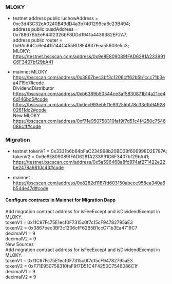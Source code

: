 ### MLOKY
- testnet
    address public luchowAddress = 0xc3d43C32eA0240B49dD4a3b7401299ca6c23B494;  
    address public busdAddress = 0x78867BbEeF44f2326bF8DDd1941a4439382EF2A7;  
    address public router = 0x9Ac64Cc6e4415144C455BD8E4837Fea55603e5c3;  
    MLOKY: https://testnet.bscscan.com/address/0x9e8E809089fFAD6281A233991C6F3407bf29bA41  
    

- mainnet
    MLOKY  
    https://bscscan.com/address/0x3867bec3bf3c1206cff62b5b1ccc71b3ea4719c7#code  
    DividendDistributor  
    https://bscscan.com/address/0xb6389b50544ce3af5830871b14a21ce46d146bd5#code  
    https://bscscan.com/address/0x0ec993eb5f1e93255bf78c33e1b9492802611dc2#code  
    New MLOKY  
    https://bscscan.com/address/0xf71e950758310faf9f7d51c4f4250c7546086c1f#code  

### Migration
- testnet
    tokenV1 = 0x3331b6b64bFaC234998b20BD38f606998D2E787A;  
    tokenV2 = 0x9e8E809089fFAD6281A233991C6F3407bf29bA41;  
    https://testnet.bscscan.com/address/0x5a596468a8fd974af271422e22be2478a9810c43#code  
    

- mainnet
    https://bscscan.com/address/0x8282d1167fd603150abece958ea340a6b544e47d#code  

#### Configure contracts in Mainnet for Migration Dapp
Add migration contract address for isFeeExcept and isDividendExempt in MLOKY.  
tokenV1 = 0x11C97Fc75E1ecf0F7315c0f7c15cF94782795aE3  
tokenV2 = 0x3867bec3Bf3c1206cfF62B5B1ccC71b3Ea4719C7  
decimalV1 = 9  
decimalV2 = 9  
New Sources  
Add migration contract address for isFeeExcept and isDividendExempt in MLOKY.  
tokenV1 = 0x11C97Fc75E1ecf0F7315c0f7c15cF94782795aE3  
tokenV2 = 0xF71E950758310faF9f7D51C4F4250C7546086C1f  
decimalV1 = 9  
decimalV2 = 9  